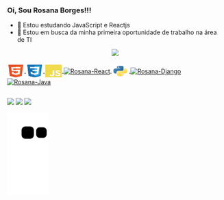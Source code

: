 ### Oi, Sou Rosana Borges!!!


- 🌱 Estou estudando JavaScript e Reactjs
- 🤔 Estou em busca da minha primeira oportunidade de trabalho na área de TI


<div align="center">
  <a href="https://https://github.com/RosanaBorges">
  <img height="180em" src="https://github-readme-stats.vercel.app/api/top-langs/?username=RosanaBorges&layout=compact&langs_count=7&theme=dark"/>
</div>
  
 <div style="display: inline_block"><br>
    <img align="center" alt="Rosana-HTML" height="30" width="40" src="https://raw.githubusercontent.com/devicons/devicon/master/icons/html5/html5-original.svg">
    <img align="center" alt="Rosana-CSS" height="30" width="40" src="https://raw.githubusercontent.com/devicons/devicon/master/icons/css3/css3-original.svg">
    <img align="center" alt="Rosana-Jascript" height="30" width="40" src="https://raw.githubusercontent.com/devicons/devicon/master/icons/javascript/javascript-plain.svg">
    <img align= "center" alt="Rosana-React" heighy="30" width="40" src="https://cdn.jsdelivr.net/gh/devicons/devicon/icons/react/react-original.svg" >
    <img align="center" alt="Rosana-Python" height="30" width="40" src="https://raw.githubusercontent.com/devicons/devicon/master/icons/python/python-original.svg">
    <img align= "center" alt= "Rosana-Django" height="30" width="40" src="https://cdn.jsdelivr.net/gh/devicons/devicon/icons/django/django-plain.svg" >
    <img align= "center" alt= "Rosana-Java" height="30" width="40" src="https://cdn.jsdelivr.net/gh/devicons/devicon/icons/java/java-original.svg" >
    
  </div>
  
  ##
  
 <div> 
   <a href="https://www.instagram.com/rosanagohan/" target="_blank"><img src="https://img.shields.io/badge/-Instagram-%23E4405F?style=for-the-badge&logo=instagram&logoColor=white" target="_blank"></a>
   <a href = "mailto:rosana.magros@gmail.com"><img src="https://img.shields.io/badge/-Gmail-%23333?style=for-the-badge&logo=gmail&logoColor=white" target="_blank"></a>
  <a href="https://www.linkedin.com/in/rosana-borges-lima-gomes-0b3a9870/" target="_blank"><img src="https://img.shields.io/badge/-LinkedIn-%230077B5?style=for-the-badge&logo=linkedin&logoColor=white" target="_blank"></a> 
 
  ![Snake animation](https://github.com/rafaballerini/rafaballerini/blob/output/github-contribution-grid-snake.svg)
 
</div>
  
